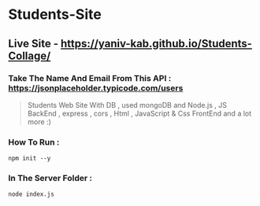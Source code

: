 # Students-Site
## Live Site - https://yaniv-kab.github.io/Students-Collage/
### Take The Name And Email From This API : https://jsonplaceholder.typicode.com/users
>  Students Web Site With DB , used mongoDB and Node.js , JS BackEnd , express , cors , Html , JavaScript & Css FrontEnd and a lot more :)
### How To Run :
```
npm init --y

```
### In The Server Folder : 
```
node index.js
```

